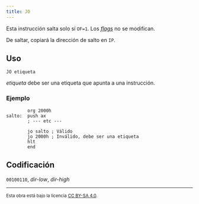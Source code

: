 ```yaml
---
title: JO
---
```


Esta instrucción salta solo sí `OF=1`. Los [_flags_](/cpu/#flags) no se modifican.

De saltar, copiará la dirección de salto en `IP`.

## Uso

```vonsim
JO etiqueta
```

_etiqueta_ debe ser una etiqueta que apunta a una instrucción.

### Ejemplo

```vonsim
        org 2000h
salto:  push ax
        ; --- etc ---

        jo salto ; Válido
        jo 2000h ; Inválido, debe ser una etiqueta
        hlt
        end
```

## Codificación

`00100110`, _dir-low_, _dir-high_

---

<small>Esta obra está bajo la licencia <a target="_blank" rel="license noopener noreferrer" href="http://creativecommons.org/licenses/by-sa/4.0/">CC BY-SA 4.0</a>.</small>
